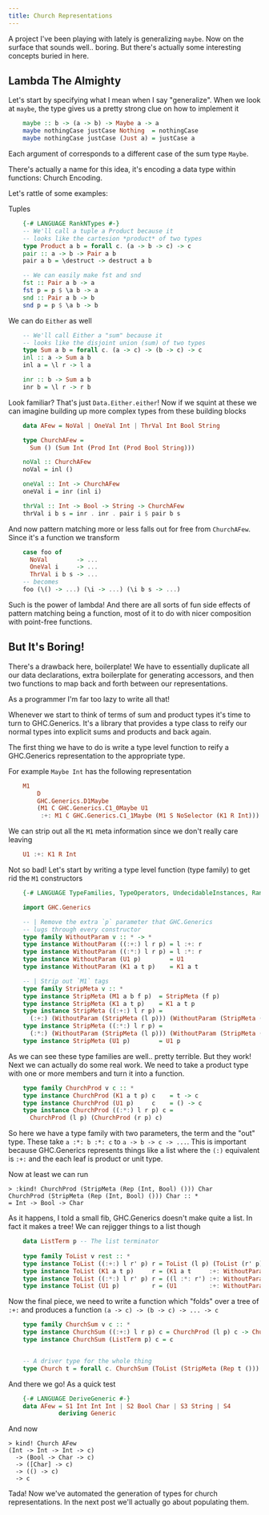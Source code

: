 ```yaml
---
title: Church Representations
---
```


A project I've been playing with lately is generalizing `maybe`.
Now on the surface that sounds well.. boring. But there's actually
some interesting concepts buried in here.

## Lambda The Almighty
Let's start by specifying what I mean when I say "generalize".
When we look at `maybe`, the type gives us a pretty strong
clue on how to implement it

``` haskell
    maybe :: b -> (a -> b) -> Maybe a -> a
    maybe nothingCase justCase Nothing  = nothingCase
    maybe nothingCase justCase (Just a) = justCase a
```

Each argument of corresponds to a different case of
the sum type `Maybe`.

There's actually a name for this idea, it's encoding
a data type within functions: Church Encoding.

Let's rattle of some examples:

Tuples

``` haskell
    {-# LANGUAGE RankNTypes #-}
    -- We'll call a tuple a Product because it
    -- looks like the cartesion *product* of two types
    type Product a b = forall c. (a -> b -> c) -> c
    pair :: a -> b -> Pair a b
    pair a b = \destruct -> destruct a b

    -- We can easily make fst and snd
    fst :: Pair a b -> a
    fst p = p $ \a b -> a
    snd :: Pair a b -> b
    snd p = p $ \a b -> b
```

We can do `Either` as well

``` haskell
    -- We'll call Either a "sum" because it
    -- looks like the disjoint union (sum) of two types
    type Sum a b = forall c. (a -> c) -> (b -> c) -> c
    inl :: a -> Sum a b
    inl a = \l r -> l a

    inr :: b -> Sum a b
    inr b = \l r -> r b
```

Look familiar? That's just `Data.Either.either`!
Now if we squint at these we can imagine building up
more complex types from these building blocks

``` haskell
    data AFew = NoVal | OneVal Int | ThrVal Int Bool String

    type ChurchAFew =
      Sum () (Sum Int (Prod Int (Prod Bool String)))

    noVal :: ChurchAFew
    noVal = inl ()

    oneVal :: Int -> ChurchAFew
    oneVal i = inr (inl i)

    thrVal :: Int -> Bool -> String -> ChurchAFew
    thrVal i b s = inr . inr . pair i $ pair b s
```

And now pattern matching more or less falls out for free from
`ChurchAFew`. Since it's a function we transform

``` haskell
    case foo of
      NoVal        -> ...
      OneVal i     -> ...
      ThrVal i b s -> ...
    -- becomes
    foo (\() -> ...) (\i -> ...) (\i b s -> ...)
```

Such is the power of lambda! And there are all sorts
of fun side effects of pattern matching being a function,
most of it to do with nicer composition with point-free functions.

## But It's Boring!

There's a drawback here, boilerplate! We have to essentially
duplicate all our data declarations, extra boilerplate for generating
accessors, and then two functions to map back and forth between
our representations.

As a programmer I'm far too lazy to write all that!

Whenever we start to think of terms of sum and product types
it's time to turn to GHC.Generics. It's a library that provides
a type class to reify our normal types into explicit sums
and products and back again.

The first thing we have to do is write a type level function
to reify a GHC.Generics representation to the appropriate type.

For example `Maybe Int` has the following representation

``` haskell
    M1
        D
        GHC.Generics.D1Maybe
        (M1 C GHC.Generics.C1_0Maybe U1
         :+: M1 C GHC.Generics.C1_1Maybe (M1 S NoSelector (K1 R Int)))
```

We can strip out all the `M1` meta information since we don't really care leaving

``` haskell
    U1 :+: K1 R Int
```

Not so bad! Let's start by writing a type level function (type family)
to get rid the `M1` constructors

``` haskell
    {-# LANGUAGE TypeFamilies, TypeOperators, UndecidableInstances, RankNTypes #-}

    import GHC.Generics

    -- | Remove the extra `p` parameter that GHC.Generics
    -- lugs through every constructor
    type family WithoutParam v :: * -> *
    type instance WithoutParam ((:+:) l r p) = l :+: r
    type instance WithoutParam ((:*:) l r p) = l :*: r
    type instance WithoutParam (U1 p)        = U1
    type instance WithoutParam (K1 a t p)    = K1 a t

    -- | Strip out `M1` tags
    type family StripMeta v :: *
    type instance StripMeta (M1 a b f p)  = StripMeta (f p)
    type instance StripMeta (K1 a t p)    = K1 a t p
    type instance StripMeta ((:+:) l r p) =
      (:+:) (WithoutParam (StripMeta (l p))) (WithoutParam (StripMeta (r p))) p
    type instance StripMeta ((:*:) l r p) =
      (:*:) (WithoutParam (StripMeta (l p))) (WithoutParam (StripMeta (r p))) p
    type instance StripMeta (U1 p)        = U1 p

```

As we can see these type families are well.. pretty terrible. But they work!
Next we can actually do some real work. We need to take a product type with
one or more members and turn it into a function.

``` haskell
    type family ChurchProd v c :: *
    type instance ChurchProd (K1 a t p) c    = t -> c
    type instance ChurchProd (U1 p)     c    = () -> c
    type instance ChurchProd ((:*:) l r p) c =
      ChurchProd (l p) (ChurchProd (r p) c)
```

So here we have a type family with two parameters, the term and the "out" type.
These take `a :*: b :*: c` to `a -> b -> c -> ...`. This is important because
GHC.Generics represents things like a list where the `(:)` equivalent is `:+:`
and the each leaf is product or unit type.

Now at least we can run

    > :kind! ChurchProd (StripMeta (Rep (Int, Bool) ())) Char
    ChurchProd (StripMeta (Rep (Int, Bool) ())) Char :: *
    = Int -> Bool -> Char


As it happens, I told a small fib, GHC.Generics doesn't make
quite a list. In fact it makes a tree! We can rejigger things
to a list though

``` haskell
    data ListTerm p -- The list terminator
    
    type family ToList v rest :: *
    type instance ToList ((:+:) l r' p) r = ToList (l p) (ToList (r' p) r)
    type instance ToList (K1 a t p)     r = (K1 a t     :+: WithoutParam r) p
    type instance ToList ((:*:) l r' p) r = ((l :*: r') :+: WithoutParam r) p
    type instance ToList (U1 p)         r = (U1         :+: WithoutParam r) p
```

Now the final piece, we need to write a function which "folds" over a tree of
`:+:` and produces a function `(a -> c) -> (b -> c) -> ... -> c`

``` haskell
    type family ChurchSum v c :: *
    type instance ChurchSum ((:+:) l r p) c = ChurchProd (l p) c -> ChurchSum (r p) c
    type instance ChurchSum (ListTerm p) c = c


    -- A driver type for the whole thing
    type Church t = forall c. ChurchSum (ToList (StripMeta (Rep t ())) (ListTerm ())) c
```


And there we go! As a quick test

``` haskell
    {-# LANGUAGE DeriveGeneric #-}
    data AFew = S1 Int Int Int | S2 Bool Char | S3 String | S4
              deriving Generic
```

And now

    > kind! Church AFew
    (Int -> Int -> Int -> c)
      -> (Bool -> Char -> c)
      -> ([Char] -> c)
      -> (() -> c)
      -> c

Tada! Now we've automated the generation of types for church representations.
In the next post we'll actually go about populating them.
